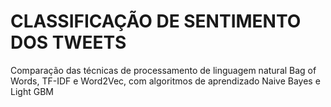 # CLASSIFICAÇÃO DE SENTIMENTO DOS TWEETS
Comparação das técnicas de processamento de linguagem natural Bag of Words, TF-IDF e Word2Vec, com algoritmos de aprendizado Naive Bayes e Light GBM
